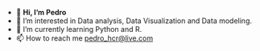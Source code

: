 - 👋 **Hi, I’m Pedro**
- 👀 I’m interested in Data analysis, Data Visualization and Data modeling. 
- 🌱 I’m currently learning Python and R.
- 📫 How to reach me pedro_hcr@live.com
